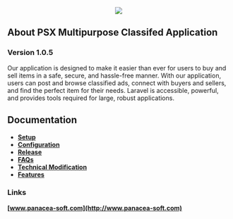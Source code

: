 <p align="center"><a href="https://www.panacea-soft.com" target="_blank"> <img src="https://www.panacea-soft.com/wp-content/uploads/2020/07/ps_logo_2020_2x.png" ></a></p>

## About PSX Multipurpose Classifed Application
### Version 1.0.5

Our application is designed to make it easier than ever for users to buy and sell items in a safe, secure, and hassle-free manner. With our application, users can post and browse classified ads, connect with buyers and sellers, and find the perfect item for their needs.
Laravel is accessible, powerful, and provides tools required for large, robust applications.

## Documentation

- **[Setup](http://bit.ly/3Xzbw64)**
- **[Configuration](http://bit.ly/3YWNZ0l)**
- **[Release](http://bit.ly/3XyMQuw)**
- **[FAQs](http://bit.ly/3I4xfx4)**
- **[Technical Modification](http://bit.ly/3jZYAIR)**
- **[Features](http://bit.ly/3k30F72)**

### Links
**[www.panacea-soft.com](http://www.panacea-soft.com)**
